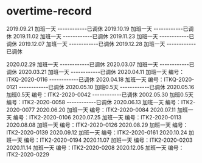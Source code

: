 # overtime-record
2019.09.21 加班一天		------------已调休
2019.10.19 加班一天		------------已调休
2019.11.02 加班一天		------------已调休
2019.11.23 加班一天		------------已调休
2019.12.07 加班一天		------------已调休
2019.12.28 加班一天		------------已调休

2020.02.29 加班一天		------------已调休
2020.03.07 加班一天		------------已调休
2020.03.21 加班一天		------------已调休
2020.04.11 加班一天  编号：ITKQ-2020-0116  ------------已调休
2020.04.18 加班一天  编号：ITKQ-2020-0121  ------------已调休
2020.05.10 加班0.5天						------------已调休
2020.05.16 加班0.5天 编号：ITK2-2020-0042	------------已调休
2002.05.30 加班0.5天 编号：ITK2-2020-0058	------------已调休
2020.06.13 加班一天  编号：ITK2-2020-0077
2020.06.20 加班一天  编号：ITK2-2020-0084
2020.07.11 加班一天  编号：ITK2-2020-0106
2020.07.25 加班一天  编号：ITK2-2020-0113
2020.08.08 加班一天  编号：ITK2-2020-0126
2020.08.29 加班一天  编号：ITK2-2020-0139
2020.09.12 加班一天  编号：ITK2-2020-0161
2020.10.24 加班一天  编号：ITK2-2020-0194
2020.11.07 加班一天  编号：ITK2-2020-0203
2020.11.14 加班一天  编号：ITK2-2020-0208
2020.12.05 加班一天  编号：ITK2-2020-0229

